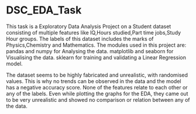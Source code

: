 # DSC_EDA_Task
This task is a Exploratory Data Analysis Project on a Student dataset consisting of multiple features like IQ,Hours studied,Part time jobs,Study Hour groups.
The labels of this dataset includes the marks of Physics,Chemistry and Mathematics.
The modules used in this project are:
pandas and numpy for Analysing the data.
matplotlib and seaborn for Visualising the data.
sklearn for training and validating a Linear Regression model.

The dataset seems to be highly fabricated and unrealistic, with randomised values. This is why no trends can be observed in the data and the model has a negative accuracy score. None of the features relate to each other or any of the labels. Even while plotting the graphs for the EDA, they came out to be very unrealistic and showed no comparison or relation between any of the data.

